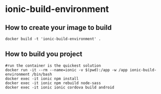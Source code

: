 # ionic-build-environment


## How to create your image to build

```
docker build -t 'ionic-build-environment' .
```

## How to build you project

```
#run the container is the quickest solution
docker run -it --rm --name=ionic -v $(pwd):/app -w /app ionic-build-environment /bin/bash
docker exec -it ionic npm install
docker exec -it ionic npm rebuild node-sass 
docker exec -it ionic ionic cordova build android
```
